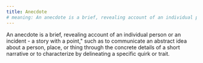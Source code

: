```yaml
---
title: Anecdote
# meaning: An anecdote is a brief, revealing account of an individual person or an incident - a story with a point," such as to communicate an abstract idea about a person, place, or thing through the concrete details of a short narrative or to characterize by delineating a specific quirk or trait.
---
```

An anecdote is a brief, revealing account of an individual person or an incident - a story with a point," such as to communicate an abstract idea about a person, place, or thing through the concrete details of a short narrative or to characterize by delineating a specific quirk or trait.